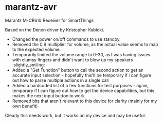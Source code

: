 # marantz-avr
Marantz M-CR610 Receiver for SmartThings

Based on the Denon driver by Kristopher Kubicki.

* Changed the power on/off commands to use standby.
* Removed the 0.9 multiplier for volume, as the actual value seems to map to the expected volume.
* Temporarily limited the volume range to 0-30, as I was having issues with clumsy fingers and didn't want to blow up my speakers :slightly_smiling:
* Added a "Get Function" button to call the second action to get an accurate input selection - hopefully this'll be temporary if I can figure out how to parse multiple actions in a single call
* Added a hardcoded list of a few functions for test purposes - again, temporary if I can figure out how to get the device capabilities, but this makes the next input button to work.
* Removed bits that aren't relevant to this device for clarity (mainly for my own benefit)

Clearly this needs work, but it works on my device and may be useful.




